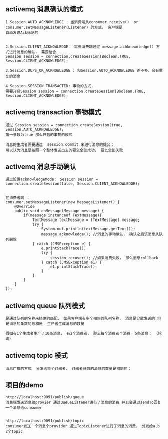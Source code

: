 
## activemq 消息确认的模式
    1.Session.AUTO_ACKNOWLEDGE : 当消费端从consumer.receive()  or  consumer.setMessageListener(Listener) 的方式， 客户端是
    自动发送Ack标记的
    
    
    2.Session.CLIENT_ACKNOWLEDGE： 需要消费端通过 message.achknownledge() 方式进行消息的确认， 需要结合
    Session session = connection.createSession(Boolean.TRUE, Session.CLIENT_ACKNOWLEDGE);
    
    3.Session.DUPS_OK_ACKNOWLEDGE : 和Session.AUTO_ACKNOWLEDGE 差不多，会有重复的消息
    
    4.Session.SESSION_TRANSACTED: 事物的方式， 
    需要开启Session session = connection.createSession(Boolean.TRUE, Session.CLIENT_ACKNOWLEDGE);
    
    


## activemq transaction 事物模式

    通过 Session session = connection.createSession(true, Session.AUTO_ACKNOWLEDGE);
    第一参数为true 那么开启的事物的模式
    
    消息的生成者需要通过  session.commit 来进行消息的提交； 
    可以认为消息是按照一个整体发送出去的要么全部成功， 要么全部失败
  
  
 
## activemq 消息手动确认
    通过设置acknowledgeMode： Session session = connection.createSession(false, Session.CLIENT_ACKNOWLEDGE);  
    
    
    在消费者端 ： 
    consumer.setMessageListener(new MessageListener() {
        @Override
        public void onMessage(Message message) {
            if(message instanceof TextMessage){
                TextMessage textMessage = (TextMessage) message;
                try {
                    System.out.println(textMessage.getText());
                    message.acknowledge(); //消息的手动确认， 确认之后该消息从队列删除
                } catch (JMSException e) {
                    e.printStackTrace();
                    try {
                        session.recover(); //如果消费失败， 那么消息rollback
                    } catch (JMSException e1) {
                        e1.printStackTrace();
                    }
                }
            }
        }
    });
    
    
    
## activemq queue 队列模式
    是通过队列的名称来精确的匹配， 如果客户端有多个相同的队列名称， 消息是分散发送的 但是消息的条数的总和是  生产者生成消息的数量
    
    假如有1个生成者生产了10条消息， 有2个消费者， 那么每个消费者个消费  5条消息； （轮询）
    
## activemq   topic 模式
    
    消息广播的方式  分发给每个订阅者， 订阅者获取的消息的数量是相同的；
    
    
## 项目的demo
    http://localhost:9091/publish/queue
    消费端发送消息给provier 通过QueueListener进行了消息的消费 并且会通过sendTo回复一个消息给consumer
    
    
    http://localhost:9091/publish/topic    
    consumer发送一个消息个provider 通过TopicListener进行了消息的消费， 分发给a,b 2个topic    
    
    